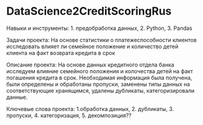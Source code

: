 # DataScience2CreditScoringRus

Навыки и инструменты: 1. предобработка данных, 2. Python, 3. Pandas

Задачи проекта: На основе статистики о платежеспособности клиентов исследовать влияет ли семейное положение и количество детей клиента на факт возврата кредита в срок

Описание проекта: На основе данных кредитного отдела банка исследуем влияние семейного положения и колочества детей на факт погашения кредита в срок. Необходимая информация была получена, были определены и обработаны пропуски, заменены типы данных на соответствующие хранящимся, удалены дубликаты, категоризировали данные.

Ключевые слова проекта: 1.обработка данных, 2. дубликаты, 3. пропуски, 4. категоризация, 5. декомпозиция??

